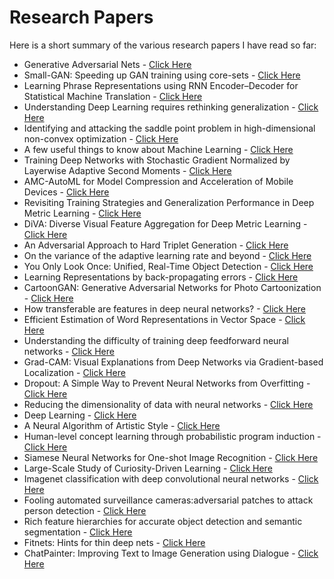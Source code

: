 # Research Papers

Here is a short summary of the various research papers I have read so far:
* Generative Adversarial Nets - [Click Here](https://github.com/RamnathKumar181/Research_Papers/blob/master/Generative%20Adversarial%20Nets.md)
* Small-GAN: Speeding up GAN training using core-sets - [Click Here](https://github.com/RamnathKumar181/Research_Papers/blob/master/Small-GAN:%20Speeding%20up%20GAN%20training%20using%20core-sets.md)
* Learning Phrase Representations using RNN Encoder–Decoder for Statistical Machine Translation - [Click Here](https://github.com/RamnathKumar181/Research_Papers/blob/master/Learning%20Phrase%20Representations%20using%20RNN%20Encoder%E2%80%93Decoder%20for%20Statistical%20Machine%20Translation.md)
* Understanding Deep Learning requires rethinking generalization - [Click Here](https://github.com/RamnathKumar181/Research_Papers/blob/master/Understanding%20Deep%20Learning%20requires%20rethinking%20generalization.md)
* Identifying and attacking the saddle point problem in high-dimensional non-convex optimization - [Click Here](https://github.com/RamnathKumar181/Research_Papers/blob/master/Identifying%20and%20attacking%20the%20saddle%20point%20problem%20in%20high-dimensional%20non-convex%20optimization.md)
* A few useful things to know about Machine Learning - [Click Here](https://github.com/RamnathKumar181/Research_Papers/blob/master/A%20few%20useful%20things%20to%20know%20about%20Machine%20Learning.md)
* Training Deep Networks with Stochastic Gradient Normalized by Layerwise Adaptive Second Moments - [Click Here](https://github.com/RamnathKumar181/Research_Papers/blob/master/Training%20Deep%20Networks%20with%20Stochastic%20Gradient%20Normalized%20by%20Layerwise%20Adaptive%20Second%20Moments.md)
* AMC-AutoML for Model Compression and Acceleration of Mobile Devices - [Click Here](https://github.com/RamnathKumar181/Research_Papers/blob/master/AMC-AutoML%20for%20Model%20Compression%20and%20Acceleration%20of%20Mobile%20Devices.md)
* Revisiting Training Strategies and Generalization Performance in Deep Metric Learning - [Click Here](https://github.com/RamnathKumar181/Research_Papers/blob/master/Revisiting%20Training%20Strategies%20and%20Generalization%20Performance%20in%20Deep%20Metric%20Learning.md)
* DiVA: Diverse Visual Feature Aggregation for Deep Metric Learning - [Click Here](https://github.com/RamnathKumar181/Research_Papers/blob/master/DiVA:%20Diverse%20Visual%20Feature%20Aggregation%20for%20Deep%20Metric%20Learning.md)
* An Adversarial Approach to Hard Triplet Generation - [Click Here](https://github.com/RamnathKumar181/Research_Papers/blob/master/An%20Adversarial%20Approach%20to%20Hard%20Triplet%20Generation.md)
* On the variance of the adaptive learning rate and beyond - [Click Here](https://github.com/RamnathKumar181/Research_Papers/blob/master/On%20the%20variance%20of%20the%20adaptive%20learning%20rate%20and%20beyond.md)
* You Only Look Once: Unified, Real-Time Object Detection - [Click Here](https://github.com/RamnathKumar181/Research_Papers/blob/master/You%20Only%20Look%20Once:%20Unified%2C%20Real-Time%20Object%20Detection.md)
* Learning Representations by back-propagating errors - [Click Here](https://github.com/RamnathKumar181/Research_Papers/blob/master/Learning%20Representations%20by%20back-propagating%20errors.md)
* CartoonGAN: Generative Adversarial Networks for Photo Cartoonization - [Click Here](https://github.com/RamnathKumar181/Research_Papers/blob/master/CartoonGAN:%20Generative%20Adversarial%20Networks%20for%20Photo%20Cartoonization.md)
* How transferable are features in deep neural networks? - [Click Here](https://github.com/RamnathKumar181/Research_Papers/blob/master/How%20transferable%20are%20features%20in%20deep%20neural%20networks%3F.md)
* Efficient Estimation of Word Representations in Vector Space - [Click Here](https://github.com/RamnathKumar181/Research_Papers/blob/master/Efficient%20Estimation%20of%20Word%20Representations%20in%20Vector%20Space.md)
* Understanding the difficulty of training deep feedforward neural networks - [Click Here](https://github.com/RamnathKumar181/Research_Papers/blob/master/Understanding%20the%20difficulty%20of%20training%20deep%20feedforward%20neural%20networks.md)
* Grad-CAM: Visual Explanations from Deep Networks via Gradient-based Localization - [Click Here](https://github.com/RamnathKumar181/Research_Papers/blob/master/Grad-CAM:%20Visual%20Explanations%20from%20Deep%20Networks%20via%20Gradient-based%20Localization.md)
* Dropout: A Simple Way to Prevent Neural Networks from Overfitting - [Click Here](https://github.com/RamnathKumar181/Research_Papers/blob/master/Dropout:%20A%20Simple%20Way%20to%20Prevent%20Neural%20Networks%20from%20Overfitting.md)
* Reducing the dimensionality of data with neural networks - [Click Here](https://github.com/RamnathKumar181/Research_Papers/blob/master/Reducing%20the%20dimensionality%20of%20data%20with%20neural%20networks.md)
* Deep Learning - [Click Here](https://github.com/RamnathKumar181/Research_Papers/blob/master/Deep%20Learning.md)
* A Neural Algorithm of Artistic Style - [Click Here](https://github.com/RamnathKumar181/Research_Papers/blob/master/A%20Neural%20Algorithm%20of%20Artistic%20Style.md)
* Human-level concept learning through probabilistic program induction - [Click Here](https://github.com/RamnathKumar181/Research_Papers/blob/master/Human-level%20concept%20learning%20through%20probabilistic%20program%20induction.md)
* Siamese Neural Networks for One-shot Image Recognition - [Click Here](https://github.com/RamnathKumar181/Research_Papers/blob/master/Siamese%20Neural%20Networks%20for%20One-shot%20Image%20Recognition.md)
* Large-Scale Study of Curiosity-Driven Learning - [Click Here](https://github.com/RamnathKumar181/Research_Papers/blob/master/Large-Scale%20Study%20of%20Curiosity-Driven%20Learning.md)
* Imagenet classification with deep convolutional neural networks - [Click Here](https://github.com/RamnathKumar181/Research_Papers/blob/master/Imagenet%20classification%20with%20deep%20convolutional%20neural%20networks.md)
* Fooling automated surveillance cameras:adversarial patches to attack person detection - [Click Here](https://github.com/RamnathKumar181/Research_Papers/blob/master/Fooling%20automated%20surveillance%20cameras:adversarial%20patches%20to%20attack%20person%20detection.md)   
* Rich feature hierarchies for accurate object detection and semantic segmentation - [Click Here](https://github.com/RamnathKumar181/Research_Papers/blob/master/Rich%20feature%20hierarchies%20for%20accurate%20object%20detection%20and%20semantic%20segmentation.md)
* Fitnets: Hints for thin deep nets - [Click Here](https://github.com/RamnathKumar181/Research_Papers/blob/master/Fitnets:%20Hints%20for%20thin%20deep%20nets.md)
* ChatPainter: Improving Text to Image Generation using Dialogue - [Click Here](https://github.com/RamnathKumar181/Research_Papers/blob/master/ChatPainter:%20Improving%20Text%20to%20Image%20Generation%20using%20Dialogue.md)
